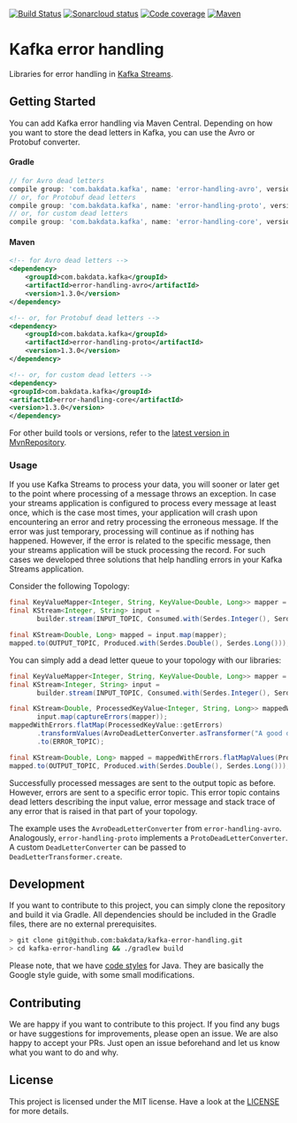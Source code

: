 [![Build Status](https://dev.azure.com/bakdata/public/_apis/build/status/bakdata.kafka-error-handling?branchName=master)](https://dev.azure.com/bakdata/public/_build/latest?definitionId=23&branchName=master)
[![Sonarcloud status](https://sonarcloud.io/api/project_badges/measure?project=com.bakdata.kafka%3Aerror-handling&metric=alert_status)](https://sonarcloud.io/dashboard?id=com.bakdata.kafka%3Aerror-handling)
[![Code coverage](https://sonarcloud.io/api/project_badges/measure?project=com.bakdata.kafka%3Aerror-handling&metric=coverage)](https://sonarcloud.io/dashboard?id=com.bakdata.kafka%3Aerror-handling)
[![Maven](https://img.shields.io/maven-central/v/com.bakdata.kafka/error-handling-core.svg)](https://search.maven.org/search?q=g:com.bakdata.kafka%20AND%20a:error-handling-core&core=gav)

# Kafka error handling
Libraries for error handling in [Kafka Streams](https://kafka.apache.org/documentation/streams/).

## Getting Started

You can add Kafka error handling via Maven Central.
Depending on how you want to store the dead letters in Kafka, you can use the Avro or Protobuf converter. 

#### Gradle
```gradle
// for Avro dead letters
compile group: 'com.bakdata.kafka', name: 'error-handling-avro', version: '1.3.0'
// or, for Protobuf dead letters
compile group: 'com.bakdata.kafka', name: 'error-handling-proto', version: '1.3.0'
// or, for custom dead letters
compile group: 'com.bakdata.kafka', name: 'error-handling-core', version: '1.3.0'
```

#### Maven
```xml
<!-- for Avro dead letters -->
<dependency>
    <groupId>com.bakdata.kafka</groupId>
    <artifactId>error-handling-avro</artifactId>
    <version>1.3.0</version>
</dependency>

<!-- or, for Protobuf dead letters -->
<dependency>
    <groupId>com.bakdata.kafka</groupId>
    <artifactId>error-handling-proto</artifactId>
    <version>1.3.0</version>
</dependency>

<!-- or, for custom dead letters -->
<dependency>
<groupId>com.bakdata.kafka</groupId>
<artifactId>error-handling-core</artifactId>
<version>1.3.0</version>
</dependency>
```

For other build tools or versions, refer to the [latest version in MvnRepository](https://mvnrepository.com/artifact/com.bakdata.kafka/error-handling/latest).

### Usage

If you use Kafka Streams to process your data, you will sooner or later get to the point where processing of a message throws an exception.
In case your streams application is configured to process every message at least once, which is the case most times,
your application will crash upon encountering an error and retry processing the erroneous message.
If the error was just temporary, processing will continue as if nothing has happened.
However, if the error is related to the specific message, then your streams application will be stuck processing the record.
For such cases we developed three solutions that help handling errors in your Kafka Streams application.

Consider the following Topology:

```java
final KeyValueMapper<Integer, String, KeyValue<Double, Long>> mapper = …
final KStream<Integer, String> input =
       builder.stream(INPUT_TOPIC, Consumed.with(Serdes.Integer(), Serdes.String()));

final KStream<Double, Long> mapped = input.map(mapper);
mapped.to(OUTPUT_TOPIC, Produced.with(Serdes.Double(), Serdes.Long()));
```

You can simply add a dead letter queue to your topology with our libraries:

```java
final KeyValueMapper<Integer, String, KeyValue<Double, Long>> mapper = …
final KStream<Integer, String> input =
       builder.stream(INPUT_TOPIC, Consumed.with(Serdes.Integer(), Serdes.String()));

final KStream<Double, ProcessedKeyValue<Integer, String, Long>> mappedWithErrors =
       input.map(captureErrors(mapper));
mappedWithErrors.flatMap(ProcessedKeyValue::getErrors)
       .transformValues(AvroDeadLetterConverter.asTransformer("A good description where the pipeline broke"))
       .to(ERROR_TOPIC);

final KStream<Double, Long> mapped = mappedWithErrors.flatMapValues(ProcessedKeyValue::getValues);
mapped.to(OUTPUT_TOPIC, Produced.with(Serdes.Double(), Serdes.Long()));
```

Successfully processed messages are sent to the output topic as before.
However, errors are sent to a specific error topic.
This error topic contains dead letters describing the input value, error message and stack trace of any error that is raised in that part of your topology.

The example uses the `AvroDeadLetterConverter` from `error-handling-avro`.
Analogously, `error-handling-proto` implements a `ProtoDeadLetterConverter`.
A custom `DeadLetterConverter` can be passed to `DeadLetterTransformer.create`.

## Development

If you want to contribute to this project, you can simply clone the repository and build it via Gradle.
All dependencies should be included in the Gradle files, there are no external prerequisites.

```bash
> git clone git@github.com:bakdata/kafka-error-handling.git
> cd kafka-error-handling && ./gradlew build
```

Please note, that we have [code styles](https://github.com/bakdata/bakdata-code-styles) for Java.
They are basically the Google style guide, with some small modifications.

## Contributing

We are happy if you want to contribute to this project.
If you find any bugs or have suggestions for improvements, please open an issue.
We are also happy to accept your PRs.
Just open an issue beforehand and let us know what you want to do and why.

## License
This project is licensed under the MIT license.
Have a look at the [LICENSE](https://github.com/bakdata/kafka-error-handling/blob/master/LICENSE) for more details.
